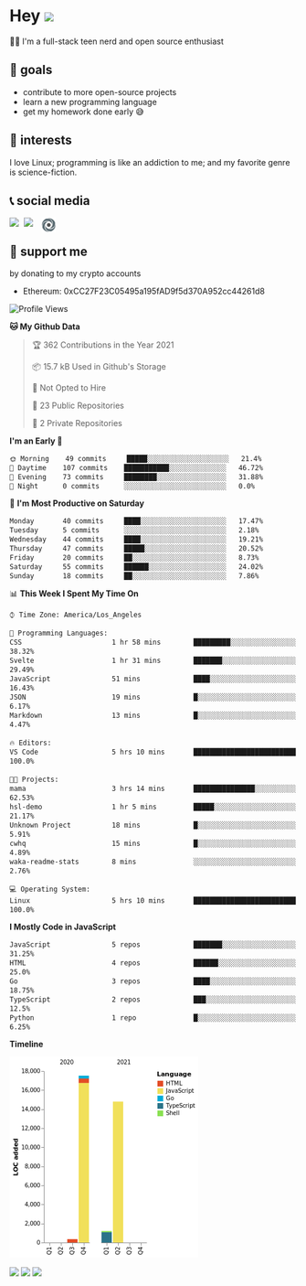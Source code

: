 # Hey <img width="35" src="https://raw.githubusercontent.com/aemmadi/aemmadi/master/wave.gif" />
👨‍💻 I'm a full-stack teen nerd and open source enthusiast

## 🥅 goals

* contribute to more open-source projects
* learn a new programming language
* get my homework done early 😅

## 🧐 interests

I love Linux; programming is like an addiction to me; and my favorite genre is science-fiction.

## 📞 social media

[<img width=25 align="left" src="https://cdn4.iconfinder.com/data/icons/logos-and-brands/512/91_Discord_logo_logos-512.png"/>](https://discord.bio/p/devposeidon)

[<img width=31 align="left" src="https://i.pinimg.com/originals/19/7b/36/197b365922d1ea3aa1a932ff9bbda4a6.png"/>](https://www.youtube.com/channel/UCb0JVK0TmpYueYTx5Te0fUw)

[<img width=25 align="left" src="assets/images/replit.png"/>](https://repl.it/@PowerCoder) 

<br />

## 🤝 support me
by donating to my crypto accounts
* Ethereum: 0xCC27F23C05495a195fAD9f5d370A952cc44261d8

<!--START_SECTION:waka-->
![Profile Views](http://img.shields.io/badge/Profile%20Views-0-blue)

**🐱 My Github Data** 

> 🏆 362 Contributions in the Year 2021
 > 
> 📦 15.7 kB Used in Github's Storage 
 > 
> 🚫 Not Opted to Hire
 > 
> 📜 23 Public Repositories 
 > 
> 🔑 2 Private Repositories  
 > 
**I'm an Early 🐤** 

```text
🌞 Morning    49 commits     █████░░░░░░░░░░░░░░░░░░░░   21.4% 
🌆 Daytime    107 commits    ███████████░░░░░░░░░░░░░░   46.72% 
🌃 Evening    73 commits     ████████░░░░░░░░░░░░░░░░░   31.88% 
🌙 Night      0 commits      ░░░░░░░░░░░░░░░░░░░░░░░░░   0.0%

```
📅 **I'm Most Productive on Saturday** 

```text
Monday       40 commits     ████░░░░░░░░░░░░░░░░░░░░░   17.47% 
Tuesday      5 commits      ░░░░░░░░░░░░░░░░░░░░░░░░░   2.18% 
Wednesday    44 commits     ████░░░░░░░░░░░░░░░░░░░░░   19.21% 
Thursday     47 commits     █████░░░░░░░░░░░░░░░░░░░░   20.52% 
Friday       20 commits     ██░░░░░░░░░░░░░░░░░░░░░░░   8.73% 
Saturday     55 commits     ██████░░░░░░░░░░░░░░░░░░░   24.02% 
Sunday       18 commits     ██░░░░░░░░░░░░░░░░░░░░░░░   7.86%

```


📊 **This Week I Spent My Time On** 

```text
⌚︎ Time Zone: America/Los_Angeles

💬 Programming Languages: 
CSS                      1 hr 58 mins        █████████░░░░░░░░░░░░░░░░   38.32% 
Svelte                   1 hr 31 mins        ███████░░░░░░░░░░░░░░░░░░   29.49% 
JavaScript               51 mins             ████░░░░░░░░░░░░░░░░░░░░░   16.43% 
JSON                     19 mins             █░░░░░░░░░░░░░░░░░░░░░░░░   6.17% 
Markdown                 13 mins             █░░░░░░░░░░░░░░░░░░░░░░░░   4.47%

🔥 Editors: 
VS Code                  5 hrs 10 mins       █████████████████████████   100.0%

🐱‍💻 Projects: 
mama                     3 hrs 14 mins       ███████████████░░░░░░░░░░   62.53% 
hsl-demo                 1 hr 5 mins         █████░░░░░░░░░░░░░░░░░░░░   21.17% 
Unknown Project          18 mins             █░░░░░░░░░░░░░░░░░░░░░░░░   5.91% 
cwhq                     15 mins             █░░░░░░░░░░░░░░░░░░░░░░░░   4.89% 
waka-readme-stats        8 mins              ░░░░░░░░░░░░░░░░░░░░░░░░░   2.76%

💻 Operating System: 
Linux                    5 hrs 10 mins       █████████████████████████   100.0%

```

**I Mostly Code in JavaScript** 

```text
JavaScript               5 repos             ███████░░░░░░░░░░░░░░░░░░   31.25% 
HTML                     4 repos             ██████░░░░░░░░░░░░░░░░░░░   25.0% 
Go                       3 repos             ████░░░░░░░░░░░░░░░░░░░░░   18.75% 
TypeScript               2 repos             ███░░░░░░░░░░░░░░░░░░░░░░   12.5% 
Python                   1 repo              █░░░░░░░░░░░░░░░░░░░░░░░░   6.25%

```


**Timeline**

![Chart not found](https://raw.githubusercontent.com/PoseidonCoder/PoseidonCoder/main/charts/bar_graph.png) 


<!--END_SECTION:waka-->

<img width="768" src="https://github-profile-trophy.vercel.app/?username=poseidoncoder&no-border=true&theme=nord&no-frame=true" />
<div style="display: inline-block">
  <img src="https://github-readme-stats.vercel.app/api/top-langs/?username=poseidoncoder&theme=nord&layout=compact&hide_border=true" />
  <img height="165" src="https://github-readme-stats.vercel.app/api?username=poseidoncoder&show_icons=true&theme=nord&hide_border=true" />
</div>
